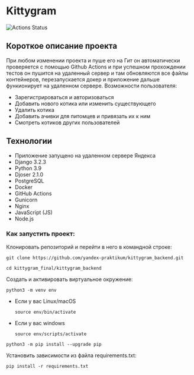 # Kittygram
![Actions Status](https://github.com/gleb60/kittygram_final/actions/workflows/main.yml/badge.svg)
## Короткое описание проекта
При любом изменении проекта и пуше его на Гит он автоматически проверяется с помощью Github Actions и при
успешном прохождении тестов он пушится на удаленный сервер и там обновляются все файлы контейнеров, перезапускается 
докер и приложение дальше функионирует на удаленном сервере.
Возможности пользователя:
- Зарегистрироваться и авторизоваться
- Добавить нового котика или изменить существующего
- Удалить котика
- Добавить ачивки для питомцев и привязать их к ним
- Смотреть котиков других пользователей
## Технологии
- Приложение запущено на удаленном сервере Яндекса
- Django 3.2.3
- Python 3.9
- Djoser 2.1.0
- PostgreSQL
- Docker
- GitHub Actions
- Gunicorn
- Nginx
- JavaScript (JS)
- Node.js
### Как запустить проект:

Клонировать репозиторий и перейти в него в командной строке:

```
git clone https://github.com/yandex-praktikum/kittygram_backend.git
```

```
cd kittygram_final/kittygram_backend
```

Cоздать и активировать виртуальное окружение:

```
python3 -m venv env
```

* Если у вас Linux/macOS

    ```
    source env/bin/activate
    ```

* Если у вас windows

    ```
    source env/scripts/activate
    ```

```
python3 -m pip install --upgrade pip
```

Установить зависимости из файла requirements.txt:

```
pip install -r requirements.txt
```

